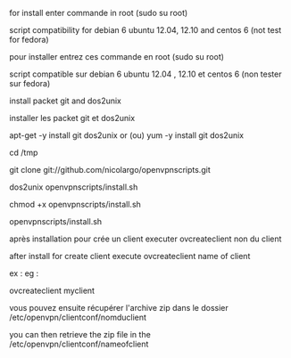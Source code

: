 for install enter commande in root (sudo su root)

script compatibility for debian 6  ubuntu 12.04, 12.10 and centos 6 (not test for fedora)

pour installer entrez ces commande en root (sudo su root)

script compatible sur debian 6 ubuntu 12.04 , 12.10 et centos 6 (non tester sur fedora)

install packet git and dos2unix

installer les packet git et dos2unix

apt-get -y install git dos2unix or (ou) yum -y install git dos2unix

cd /tmp

git clone git://github.com/nicolargo/openvpnscripts.git

dos2unix openvpnscripts/install.sh

chmod +x openvpnscripts/install.sh

openvpnscripts/install.sh

après installation pour crée un client executer ovcreateclient non du client

after install for create client execute ovcreateclient name of client

ex :
eg :

ovcreateclient myclient

vous pouvez ensuite récupérer l'archive zip dans le dossier /etc/openvpn/clientconf/nomduclient

you can then retrieve the zip file in the /etc/openvpn/clientconf/nameofclient
